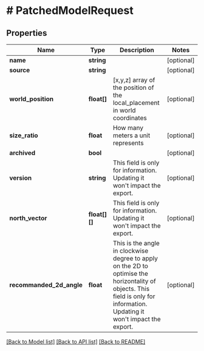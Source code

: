 # # PatchedModelRequest

## Properties

Name | Type | Description | Notes
------------ | ------------- | ------------- | -------------
**name** | **string** |  | [optional]
**source** | **string** |  | [optional]
**world_position** | **float[]** | [x,y,z] array of the position of the local_placement in world coordinates | [optional]
**size_ratio** | **float** | How many meters a unit represents | [optional]
**archived** | **bool** |  | [optional]
**version** | **string** | This field is only for information. Updating it won&#39;t impact the export. | [optional]
**north_vector** | **float[][]** | This field is only for information. Updating it won&#39;t impact the export. | [optional]
**recommanded_2d_angle** | **float** | This is the angle in clockwise degree to apply on the 2D to optimise the horizontality of objects. This field is only for information. Updating it won&#39;t impact the export. | [optional]

[[Back to Model list]](../../README.md#models) [[Back to API list]](../../README.md#endpoints) [[Back to README]](../../README.md)
